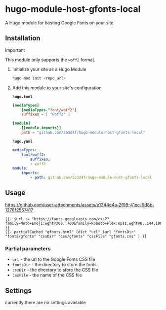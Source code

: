 # hugo-module-host-gfonts-local

A Hugo module for hosting Google Fonts on your site.

## Installation

> [!IMPORtANT]
> This module only supports the `woff2` format.

1. Initialize your site as a Hugo Module

   ```bash
   hugo mod init <repo_url>
   ```

2. Add this module to your site's configuration

    **`hugo.toml`**

    ```toml
    [mediaTypes]
        [mediaTypes."font/woff2"]
        suffixes = [ "woff2" ]

    [module]
        [[module.imports]]
        path = "github.com/2b3d4f/hugo-module-host-gfonts-local"
    ```

    **`hugo.yaml`**

    ```yaml
    mediaTypes:
        font/woff2:
            suffixes:
            - woff2
    module:
        imports:
            - path: github.com/2b3d4f/hugo-module-host-gfonts-local
    ```

## Usage

https://github.com/user-attachments/assets/e1344e4a-2f99-41ec-9d8b-1278f2557417

```
{{- $url := "https://fonts.googleapis.com/css2?family=Noto+Emoji:wght@300..700&family=Roboto+Flex:opsz,wght@8..144,100..1000&display=swap" }}
{{- partialCached "gfonts.html" (dict "url" $url "fontsDir" "fonts/gfonts" "cssDir" "css/gfonts" "cssFile" "gfonts.css" ) }}
```

### Partial parameters

- `url` - the url to the Google Fonts CSS file
- `fontsDir` - the directory to store the fonts
- `cssDir` - the directory to store the CSS file
- `cssFile` - the name of the CSS file

## Settings

currently there are no settings available

